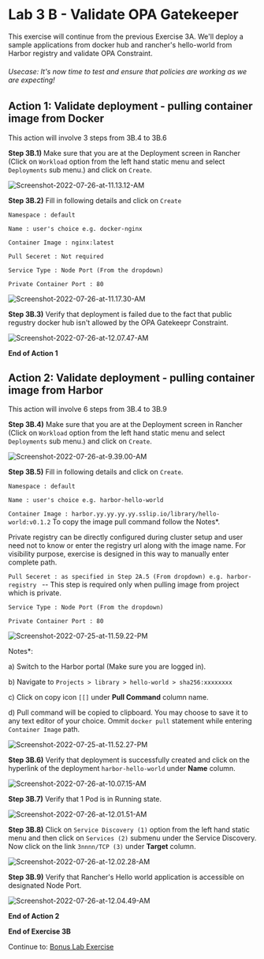 # Lab 3 B - Validate OPA Gatekeeper

This exercise will continue from the previous Exercise 3A. We'll deploy a sample applications from docker hub and rancher's hello-world from Harbor registry and validate OPA Constraint.  

###### Usecase: It's now time to test and ensure that policies are working as we are expecting! 

## Action 1: Validate deployment - pulling container image from Docker 

This action will involve 3 steps from 3B.4 to 3B.6

**Step 3B.1)** Make sure that you are at the Deployment screen in Rancher (Click on `Workload` option from the left hand static menu and select `Deployments` sub menu.) and click on `Create`. 

![Screenshot-2022-07-26-at-11.13.12-AM](../images/Screenshot-2022-07-26-at-11.13.12-AM.png)



**Step 3B.2)** Fill in following details and click on `Create`

`Namespace : default`

`Name : user's choice e.g. docker-nginx`

`Container Image : nginx:latest`

`Pull Seceret : Not required `

`Service Type : Node Port (From the dropdown)`

`Private Container Port : 80`



![Screenshot-2022-07-26-at-11.17.30-AM](../images/Screenshot-2022-07-26-at-11.17.30-AM.png)



**Step 3B.3)** Verify that deployment is failed due to the fact that public regustry docker hub isn't allowed by the OPA Gatekeepr Constraint. 

![Screenshot-2022-07-26-at-12.07.47-AM](../images/Screenshot-2022-07-26-at-12.07.47-AM.png)



**End of Action 1**

## Action 2: Validate deployment - pulling container image from Harbor 

This action will involve 6 steps from 3B.4 to 3B.9

**Step 3B.4)** Make sure that you are at the Deployment screen in Rancher (Click on `Workload` option from the left hand static menu and select `Deployments` sub menu.) and click on `Create`. 

![Screenshot-2022-07-26-at-9.39.00-AM](../images/Screenshot-2022-07-26-at-9.39.00-AM.png)

**Step 3B.5)** Fill in following details and click on `Create`. 

`Namespace : default`

`Name : user's choice e.g. harbor-hello-world`

`Container Image : harbor.yy.yy.yy.yy.sslip.io/library/hello-world:v0.1.2` To copy the image pull command follow the Notes*. 

Private registry can be directly configured during cluster setup and user need not to know or enter the registry url along with the image name. For visibility purpose, exercise is designed in this way to manually enter complete path.  

`Pull Seceret : as specified in Step 2A.5 (From dropdown) e.g. harbor-registry ` -- This step is required only when pulling image from project which is private. 

`Service Type : Node Port (From the dropdown)`

`Private Container Port : 80`

![Screenshot-2022-07-25-at-11.59.22-PM](../images/Screenshot-2022-07-25-at-11.59.22-PM.png)



Notes*: 

a) Switch to the Harbor portal (Make sure you are logged in). 

b) Navigate to `Projects > library > hello-world > sha256:xxxxxxxx`

c) Click on copy icon `[[]` under **Pull Command** column name. 

d) Pull command will be copied to clipboard. You may choose to save it to any text editor of your choice. Ommit `docker pull` statement while entering `Container Image` path.

![Screenshot-2022-07-25-at-11.52.27-PM](../images/Screenshot-2022-07-25-at-11.52.27-PM.png)



**Step 3B.6)** Verify that deployment is successfully created and click on the hyperlink of the deployment `harbor-hello-world` under **Name** column. 

![Screenshot-2022-07-26-at-10.07.15-AM](../images/Screenshot-2022-07-26-at-10.07.15-AM.png)

**Step 3B.7)** Verify that 1 Pod is in Running state. 

![Screenshot-2022-07-26-at-12.01.51-AM](../images/Screenshot-2022-07-26-at-12.01.51-AM.png)



**Step 3B.8)** Click on `Service Discovery (1)` option from the left hand static menu and then click on `Services (2)`  submenu under the Service Discovery. Now click on the link `3nnnn/TCP (3)` under **Target** column.

![Screenshot-2022-07-26-at-12.02.28-AM](../images/Screenshot-2022-07-26-at-12.02.28-AM.png)



**Step 3B.9)** Verify that Rancher's Hello world application is accessible on designated Node Port. 

![Screenshot-2022-07-26-at-12.04.49-AM](../images/Screenshot-2022-07-26-at-12.04.49-AM.png)



**End of Action 2**

**End of Exercise 3B**



Continue to: [Bonus Lab Exercise](https://github.com/dsohk/rancher-private-registry-workshop/blob/main/docs/BonusExercise-01.md)